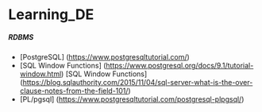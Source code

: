 # Learning_DE

##### RDBMS

* [PostgreSQL] (https://www.postgresqltutorial.com/)
* [SQL Window Functions] (https://www.postgresql.org/docs/9.1/tutorial-window.html)
[SQL Window Functions] (https://blog.sqlauthority.com/2015/11/04/sql-server-what-is-the-over-clause-notes-from-the-field-101/)
* [PL/pgsql] (https://www.postgresqltutorial.com/postgresql-plpgsql/) 